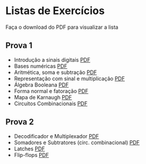 # Listas de Exercícios

Faça o download do PDF para visualizar a lista

## Prova 1
- Introdução a sinais digitais [PDF](./Exercicios_Introducao_a_sinais_digitais.pdf)
- Bases numéricas [PDF](./Exercicios_bases_numericas.pdf)
- Aritmética, soma e subtração [PDF](./Exercicios_aritmetica_soma_e_subtracao.pdf)
- Representação com sinal e multiplicação [PDF](./Exercicios_numeracao_com_sinal_e_aritmetica_multiplicacao.pdf)
- Álgebra Booleana [PDF](./Exercicios_algebra_booleana.pdf)
- Forma normal e fatoração [PDF](./Exercicios_forma_normal_e_fatoracao.pdf)
- Mapa de Karnaugh [PDF](./Exercicios_mapa_de_Karnaugh.pdf)
- Circuitos Combinacionais [PDF](./Exercicios_circuitos_combinacionais.pdf)

## Prova 2
- Decodificador e Multiplexador [PDF](./Exercicios_decodificador_multiplexador.pdf)
- Somadores e Subtratores (circ. combinacional) [PDF](./Exercicios_somadores_subtratores.pdf)
- Latches [PDF](./Exercicios_latches.pdf)
- Flip-flops [PDF](./Exercicios_flip-flops.pdf)






